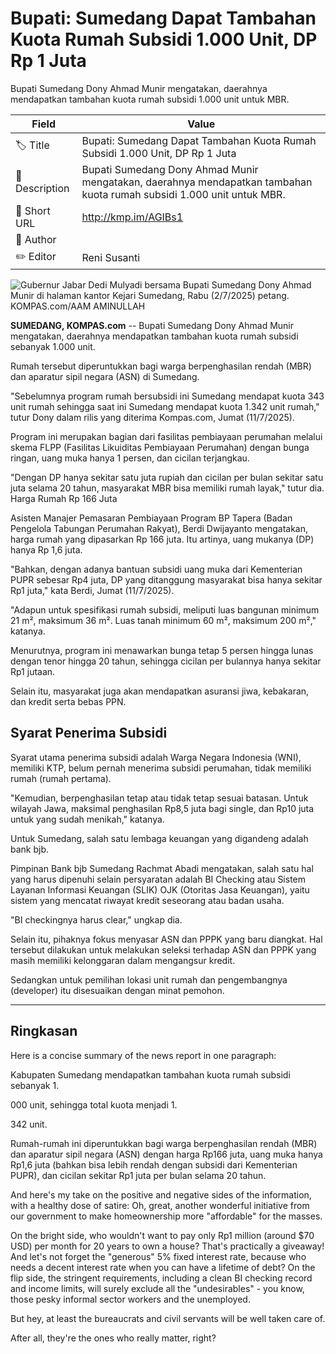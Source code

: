 # Bupati: Sumedang Dapat Tambahan Kuota Rumah Subsidi 1.000 Unit, DP Rp 1 Juta

Bupati Sumedang Dony Ahmad Munir mengatakan, daerahnya mendapatkan tambahan kuota rumah subsidi 1.000 unit untuk MBR. 

| Field         | Value                                                       |
|---------------|-------------------------------------------------------------|
| 🏷️ Title       | Bupati: Sumedang Dapat Tambahan Kuota Rumah Subsidi 1.000 Unit, DP Rp 1 Juta |
| 📝 Description | Bupati Sumedang Dony Ahmad Munir mengatakan, daerahnya mendapatkan tambahan kuota rumah subsidi 1.000 unit untuk MBR.  |
| 🔗 Short URL   | http://kmp.im/AGIBs1 |
| 👤 Author      |  |
| ✏️ Editor      | Reni Susanti |

![Gubernur Jabar Dedi Mulyadi bersama Bupati Sumedang Dony Ahmad Munir di halaman kantor Kejari Sumedang, Rabu (2/7/2025) petang. KOMPAS.com/AAM AMINULLAH](https://asset.kompas.com/crops/oaFjm_HthvO7rvCT84-Ivqtx-pA=/0x0:0x0/750x500/data/photo/2025/07/02/68651f0d88aeb.jpg)

**SUMEDANG, KOMPAS.com** -- Bupati Sumedang Dony Ahmad Munir mengatakan, daerahnya mendapatkan tambahan kuota rumah subsidi sebanyak 1.000 unit.

Rumah tersebut diperuntukkan bagi warga berpenghasilan rendah (MBR) dan aparatur sipil negara (ASN) di Sumedang.

"Sebelumnya program rumah bersubsidi ini Sumedang mendapat kuota 343 unit rumah sehingga saat ini Sumedang mendapat kuota 1.342 unit rumah," tutur Dony dalam rilis yang diterima Kompas.com, Jumat (11/7/2025).

Program ini merupakan bagian dari fasilitas pembiayaan perumahan melalui skema FLPP (Fasilitas Likuiditas Pembiayaan Perumahan) dengan bunga ringan, uang muka hanya 1 persen, dan cicilan terjangkau.

\"Dengan DP hanya sekitar satu juta rupiah dan cicilan per bulan sekitar satu juta selama 20 tahun, masyarakat MBR bisa memiliki rumah layak,\" tutur dia.\
Harga Rumah Rp 166 Juta

Asisten Manajer Pemasaran Pembiayaan Program BP Tapera (Badan Pengelola Tabungan Perumahan Rakyat), Berdi Dwijayanto mengatakan, harga rumah yang dipasarkan Rp 166 juta. Itu artinya, uang mukanya (DP) hanya Rp 1,6 juta.

\"Bahkan, dengan adanya bantuan subsidi uang muka dari Kementerian PUPR sebesar Rp4 juta, DP yang ditanggung masyarakat bisa hanya sekitar Rp1 juta," kata Berdi, Jumat (11/7/2025).

\"Adapun untuk spesifikasi rumah subsidi, meliputi luas bangunan minimum 21 m², maksimum 36 m². Luas tanah minimum 60 m², maksimum 200 m²,\" katanya.

Menurutnya, program ini menawarkan bunga tetap 5 persen hingga lunas dengan tenor hingga 20 tahun, sehingga cicilan per bulannya hanya sekitar Rp1 jutaan.

Selain itu, masyarakat juga akan mendapatkan asuransi jiwa, kebakaran, dan kredit serta bebas PPN.

## Syarat Penerima Subsidi

Syarat utama penerima subsidi adalah Warga Negara Indonesia (WNI), memiliki KTP, belum pernah menerima subsidi perumahan, tidak memiliki rumah (rumah pertama).

\"Kemudian, berpenghasilan tetap atau tidak tetap sesuai batasan. Untuk wilayah Jawa, maksimal penghasilan Rp8,5 juta bagi single, dan Rp10 juta untuk yang sudah menikah,\" katanya.

Untuk Sumedang, salah satu lembaga keuangan yang digandeng adalah bank bjb.

Pimpinan Bank bjb Sumedang Rachmat Abadi mengatakan, salah satu hal yang harus dipenuhi selain persyaratan adalah BI Checking atau Sistem Layanan Informasi Keuangan (SLIK) OJK (Otoritas Jasa Keuangan), yaitu sistem yang mencatat riwayat kredit seseorang atau badan usaha.

"BI checkingnya harus clear," ungkap dia.

Selain itu, pihaknya fokus menyasar ASN dan PPPK yang baru diangkat. Hal tersebut dilakukan untuk melakukan seleksi terhadap ASN dan PPPK yang masih memiliki kelonggaran dalam mengangsur kredit.

Sedangkan untuk pemilihan lokasi unit rumah dan pengembangnya (developer) itu disesuaikan dengan minat pemohon.

---
## Ringkasan

Here is a concise summary of the news report in one paragraph:

Kabupaten Sumedang mendapatkan tambahan kuota rumah subsidi sebanyak 1.

000 unit, sehingga total kuota menjadi 1.

342 unit.

 Rumah-rumah ini diperuntukkan bagi warga berpenghasilan rendah (MBR) dan aparatur sipil negara (ASN) dengan harga Rp166 juta, uang muka hanya Rp1,6 juta (bahkan bisa lebih rendah dengan subsidi dari Kementerian PUPR), dan cicilan sekitar Rp1 juta per bulan selama 20 tahun.



And here's my take on the positive and negative sides of the information, with a healthy dose of satire: Oh, great, another wonderful initiative from our government to make homeownership more "affordable" for the masses.

 On the bright side, who wouldn't want to pay only Rp1 million (around $70 USD) per month for 20 years to own a house? That's practically a giveaway! And let's not forget the "generous" 5% fixed interest rate, because who needs a decent interest rate when you can have a lifetime of debt? On the flip side, the stringent requirements, including a clean BI checking record and income limits, will surely exclude all the "undesirables" - you know, those pesky informal sector workers and the unemployed.

 But hey, at least the bureaucrats and civil servants will be well taken care of.

 After all, they're the ones who really matter, right?
